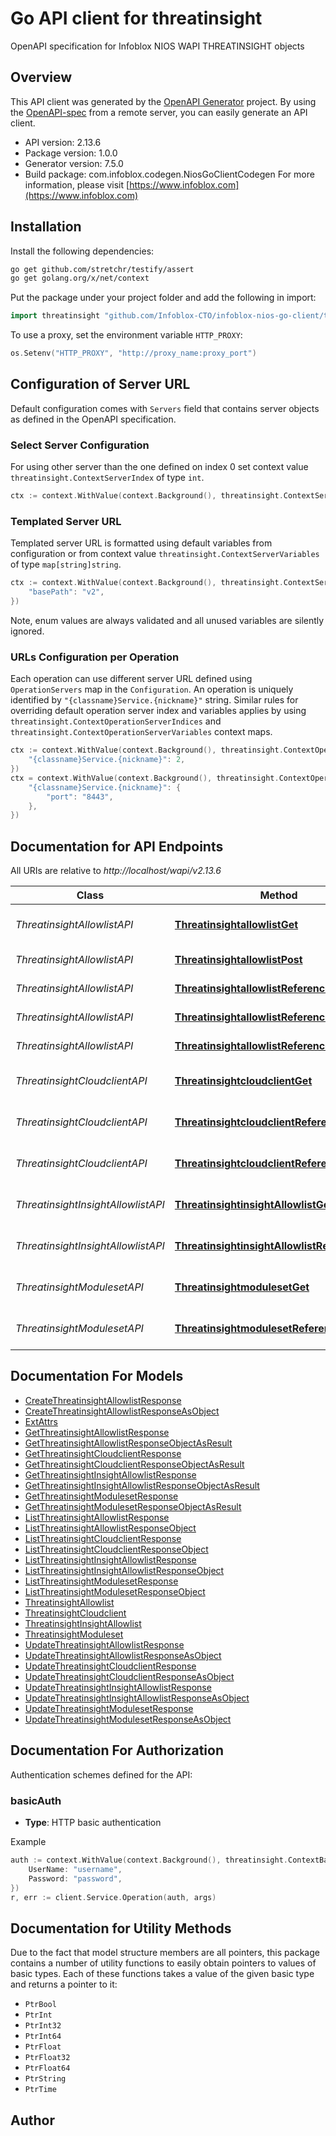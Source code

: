 # Go API client for threatinsight

OpenAPI specification for Infoblox NIOS WAPI THREATINSIGHT objects

## Overview
This API client was generated by the [OpenAPI Generator](https://openapi-generator.tech) project.  By using the [OpenAPI-spec](https://www.openapis.org/) from a remote server, you can easily generate an API client.

- API version: 2.13.6
- Package version: 1.0.0
- Generator version: 7.5.0
- Build package: com.infoblox.codegen.NiosGoClientCodegen
For more information, please visit [https://www.infoblox.com](https://www.infoblox.com)

## Installation

Install the following dependencies:

```sh
go get github.com/stretchr/testify/assert
go get golang.org/x/net/context
```

Put the package under your project folder and add the following in import:

```go
import threatinsight "github.com/Infoblox-CTO/infoblox-nios-go-client/threatinsight"
```

To use a proxy, set the environment variable `HTTP_PROXY`:

```go
os.Setenv("HTTP_PROXY", "http://proxy_name:proxy_port")
```

## Configuration of Server URL

Default configuration comes with `Servers` field that contains server objects as defined in the OpenAPI specification.

### Select Server Configuration

For using other server than the one defined on index 0 set context value `threatinsight.ContextServerIndex` of type `int`.

```go
ctx := context.WithValue(context.Background(), threatinsight.ContextServerIndex, 1)
```

### Templated Server URL

Templated server URL is formatted using default variables from configuration or from context value `threatinsight.ContextServerVariables` of type `map[string]string`.

```go
ctx := context.WithValue(context.Background(), threatinsight.ContextServerVariables, map[string]string{
	"basePath": "v2",
})
```

Note, enum values are always validated and all unused variables are silently ignored.

### URLs Configuration per Operation

Each operation can use different server URL defined using `OperationServers` map in the `Configuration`.
An operation is uniquely identified by `"{classname}Service.{nickname}"` string.
Similar rules for overriding default operation server index and variables applies by using `threatinsight.ContextOperationServerIndices` and `threatinsight.ContextOperationServerVariables` context maps.

```go
ctx := context.WithValue(context.Background(), threatinsight.ContextOperationServerIndices, map[string]int{
	"{classname}Service.{nickname}": 2,
})
ctx = context.WithValue(context.Background(), threatinsight.ContextOperationServerVariables, map[string]map[string]string{
	"{classname}Service.{nickname}": {
		"port": "8443",
	},
})
```

## Documentation for API Endpoints

All URIs are relative to *http://localhost/wapi/v2.13.6*

Class | Method | HTTP request | Description
------------ | ------------- | ------------- | -------------
*ThreatinsightAllowlistAPI* | [**ThreatinsightallowlistGet**](docs/ThreatinsightAllowlistAPI.md#threatinsightallowlistget) | **Get** /threatinsight:allowlist | Retrieve threatinsight:allowlist objects
*ThreatinsightAllowlistAPI* | [**ThreatinsightallowlistPost**](docs/ThreatinsightAllowlistAPI.md#threatinsightallowlistpost) | **Post** /threatinsight:allowlist | Create a threatinsight:allowlist object
*ThreatinsightAllowlistAPI* | [**ThreatinsightallowlistReferenceDelete**](docs/ThreatinsightAllowlistAPI.md#threatinsightallowlistreferencedelete) | **Delete** /threatinsight:allowlist/{reference} | Delete a threatinsight:allowlist object
*ThreatinsightAllowlistAPI* | [**ThreatinsightallowlistReferenceGet**](docs/ThreatinsightAllowlistAPI.md#threatinsightallowlistreferenceget) | **Get** /threatinsight:allowlist/{reference} | Get a specific threatinsight:allowlist object
*ThreatinsightAllowlistAPI* | [**ThreatinsightallowlistReferencePut**](docs/ThreatinsightAllowlistAPI.md#threatinsightallowlistreferenceput) | **Put** /threatinsight:allowlist/{reference} | Update a threatinsight:allowlist object
*ThreatinsightCloudclientAPI* | [**ThreatinsightcloudclientGet**](docs/ThreatinsightCloudclientAPI.md#threatinsightcloudclientget) | **Get** /threatinsight:cloudclient | Retrieve threatinsight:cloudclient objects
*ThreatinsightCloudclientAPI* | [**ThreatinsightcloudclientReferenceGet**](docs/ThreatinsightCloudclientAPI.md#threatinsightcloudclientreferenceget) | **Get** /threatinsight:cloudclient/{reference} | Get a specific threatinsight:cloudclient object
*ThreatinsightCloudclientAPI* | [**ThreatinsightcloudclientReferencePut**](docs/ThreatinsightCloudclientAPI.md#threatinsightcloudclientreferenceput) | **Put** /threatinsight:cloudclient/{reference} | Update a threatinsight:cloudclient object
*ThreatinsightInsightAllowlistAPI* | [**ThreatinsightinsightAllowlistGet**](docs/ThreatinsightInsightAllowlistAPI.md#threatinsightinsightallowlistget) | **Get** /threatinsight:insight_allowlist | Retrieve threatinsight:insight_allowlist objects
*ThreatinsightInsightAllowlistAPI* | [**ThreatinsightinsightAllowlistReferenceGet**](docs/ThreatinsightInsightAllowlistAPI.md#threatinsightinsightallowlistreferenceget) | **Get** /threatinsight:insight_allowlist/{reference} | Get a specific threatinsight:insight_allowlist object
*ThreatinsightModulesetAPI* | [**ThreatinsightmodulesetGet**](docs/ThreatinsightModulesetAPI.md#threatinsightmodulesetget) | **Get** /threatinsight:moduleset | Retrieve threatinsight:moduleset objects
*ThreatinsightModulesetAPI* | [**ThreatinsightmodulesetReferenceGet**](docs/ThreatinsightModulesetAPI.md#threatinsightmodulesetreferenceget) | **Get** /threatinsight:moduleset/{reference} | Get a specific threatinsight:moduleset object


## Documentation For Models

 - [CreateThreatinsightAllowlistResponse](docs/CreateThreatinsightAllowlistResponse.md)
 - [CreateThreatinsightAllowlistResponseAsObject](docs/CreateThreatinsightAllowlistResponseAsObject.md)
 - [ExtAttrs](docs/ExtAttrs.md)
 - [GetThreatinsightAllowlistResponse](docs/GetThreatinsightAllowlistResponse.md)
 - [GetThreatinsightAllowlistResponseObjectAsResult](docs/GetThreatinsightAllowlistResponseObjectAsResult.md)
 - [GetThreatinsightCloudclientResponse](docs/GetThreatinsightCloudclientResponse.md)
 - [GetThreatinsightCloudclientResponseObjectAsResult](docs/GetThreatinsightCloudclientResponseObjectAsResult.md)
 - [GetThreatinsightInsightAllowlistResponse](docs/GetThreatinsightInsightAllowlistResponse.md)
 - [GetThreatinsightInsightAllowlistResponseObjectAsResult](docs/GetThreatinsightInsightAllowlistResponseObjectAsResult.md)
 - [GetThreatinsightModulesetResponse](docs/GetThreatinsightModulesetResponse.md)
 - [GetThreatinsightModulesetResponseObjectAsResult](docs/GetThreatinsightModulesetResponseObjectAsResult.md)
 - [ListThreatinsightAllowlistResponse](docs/ListThreatinsightAllowlistResponse.md)
 - [ListThreatinsightAllowlistResponseObject](docs/ListThreatinsightAllowlistResponseObject.md)
 - [ListThreatinsightCloudclientResponse](docs/ListThreatinsightCloudclientResponse.md)
 - [ListThreatinsightCloudclientResponseObject](docs/ListThreatinsightCloudclientResponseObject.md)
 - [ListThreatinsightInsightAllowlistResponse](docs/ListThreatinsightInsightAllowlistResponse.md)
 - [ListThreatinsightInsightAllowlistResponseObject](docs/ListThreatinsightInsightAllowlistResponseObject.md)
 - [ListThreatinsightModulesetResponse](docs/ListThreatinsightModulesetResponse.md)
 - [ListThreatinsightModulesetResponseObject](docs/ListThreatinsightModulesetResponseObject.md)
 - [ThreatinsightAllowlist](docs/ThreatinsightAllowlist.md)
 - [ThreatinsightCloudclient](docs/ThreatinsightCloudclient.md)
 - [ThreatinsightInsightAllowlist](docs/ThreatinsightInsightAllowlist.md)
 - [ThreatinsightModuleset](docs/ThreatinsightModuleset.md)
 - [UpdateThreatinsightAllowlistResponse](docs/UpdateThreatinsightAllowlistResponse.md)
 - [UpdateThreatinsightAllowlistResponseAsObject](docs/UpdateThreatinsightAllowlistResponseAsObject.md)
 - [UpdateThreatinsightCloudclientResponse](docs/UpdateThreatinsightCloudclientResponse.md)
 - [UpdateThreatinsightCloudclientResponseAsObject](docs/UpdateThreatinsightCloudclientResponseAsObject.md)
 - [UpdateThreatinsightInsightAllowlistResponse](docs/UpdateThreatinsightInsightAllowlistResponse.md)
 - [UpdateThreatinsightInsightAllowlistResponseAsObject](docs/UpdateThreatinsightInsightAllowlistResponseAsObject.md)
 - [UpdateThreatinsightModulesetResponse](docs/UpdateThreatinsightModulesetResponse.md)
 - [UpdateThreatinsightModulesetResponseAsObject](docs/UpdateThreatinsightModulesetResponseAsObject.md)


## Documentation For Authorization


Authentication schemes defined for the API:
### basicAuth

- **Type**: HTTP basic authentication

Example

```go
auth := context.WithValue(context.Background(), threatinsight.ContextBasicAuth, threatinsight.BasicAuth{
	UserName: "username",
	Password: "password",
})
r, err := client.Service.Operation(auth, args)
```


## Documentation for Utility Methods

Due to the fact that model structure members are all pointers, this package contains
a number of utility functions to easily obtain pointers to values of basic types.
Each of these functions takes a value of the given basic type and returns a pointer to it:

* `PtrBool`
* `PtrInt`
* `PtrInt32`
* `PtrInt64`
* `PtrFloat`
* `PtrFloat32`
* `PtrFloat64`
* `PtrString`
* `PtrTime`

## Author



